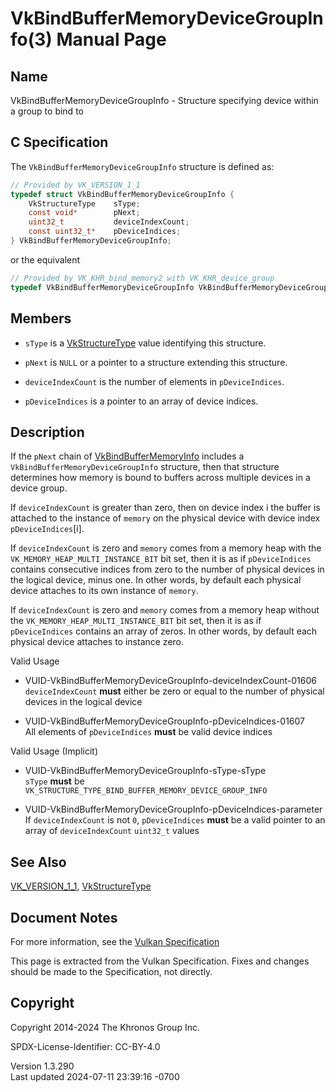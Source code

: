 # VkBindBufferMemoryDeviceGroupInfo(3) Manual Page

## Name

VkBindBufferMemoryDeviceGroupInfo - Structure specifying device within a
group to bind to



## <a href="#_c_specification" class="anchor"></a>C Specification

The `VkBindBufferMemoryDeviceGroupInfo` structure is defined as:

``` c
// Provided by VK_VERSION_1_1
typedef struct VkBindBufferMemoryDeviceGroupInfo {
    VkStructureType    sType;
    const void*        pNext;
    uint32_t           deviceIndexCount;
    const uint32_t*    pDeviceIndices;
} VkBindBufferMemoryDeviceGroupInfo;
```

or the equivalent

``` c
// Provided by VK_KHR_bind_memory2 with VK_KHR_device_group
typedef VkBindBufferMemoryDeviceGroupInfo VkBindBufferMemoryDeviceGroupInfoKHR;
```

## <a href="#_members" class="anchor"></a>Members

- `sType` is a [VkStructureType](https://registry.khronos.org/vulkan/specs/1.3-extensions/man/html/VkStructureType.html) value identifying
  this structure.

- `pNext` is `NULL` or a pointer to a structure extending this
  structure.

- `deviceIndexCount` is the number of elements in `pDeviceIndices`.

- `pDeviceIndices` is a pointer to an array of device indices.

## <a href="#_description" class="anchor"></a>Description

If the `pNext` chain of
[VkBindBufferMemoryInfo](https://registry.khronos.org/vulkan/specs/1.3-extensions/man/html/VkBindBufferMemoryInfo.html) includes a
`VkBindBufferMemoryDeviceGroupInfo` structure, then that structure
determines how memory is bound to buffers across multiple devices in a
device group.

If `deviceIndexCount` is greater than zero, then on device index i the
buffer is attached to the instance of `memory` on the physical device
with device index `pDeviceIndices`\[i\].

If `deviceIndexCount` is zero and `memory` comes from a memory heap with
the `VK_MEMORY_HEAP_MULTI_INSTANCE_BIT` bit set, then it is as if
`pDeviceIndices` contains consecutive indices from zero to the number of
physical devices in the logical device, minus one. In other words, by
default each physical device attaches to its own instance of `memory`.

If `deviceIndexCount` is zero and `memory` comes from a memory heap
without the `VK_MEMORY_HEAP_MULTI_INSTANCE_BIT` bit set, then it is as
if `pDeviceIndices` contains an array of zeros. In other words, by
default each physical device attaches to instance zero.

Valid Usage

- <a href="#VUID-VkBindBufferMemoryDeviceGroupInfo-deviceIndexCount-01606"
  id="VUID-VkBindBufferMemoryDeviceGroupInfo-deviceIndexCount-01606"></a>
  VUID-VkBindBufferMemoryDeviceGroupInfo-deviceIndexCount-01606  
  `deviceIndexCount` **must** either be zero or equal to the number of
  physical devices in the logical device

- <a href="#VUID-VkBindBufferMemoryDeviceGroupInfo-pDeviceIndices-01607"
  id="VUID-VkBindBufferMemoryDeviceGroupInfo-pDeviceIndices-01607"></a>
  VUID-VkBindBufferMemoryDeviceGroupInfo-pDeviceIndices-01607  
  All elements of `pDeviceIndices` **must** be valid device indices

Valid Usage (Implicit)

- <a href="#VUID-VkBindBufferMemoryDeviceGroupInfo-sType-sType"
  id="VUID-VkBindBufferMemoryDeviceGroupInfo-sType-sType"></a>
  VUID-VkBindBufferMemoryDeviceGroupInfo-sType-sType  
  `sType` **must** be
  `VK_STRUCTURE_TYPE_BIND_BUFFER_MEMORY_DEVICE_GROUP_INFO`

- <a
  href="#VUID-VkBindBufferMemoryDeviceGroupInfo-pDeviceIndices-parameter"
  id="VUID-VkBindBufferMemoryDeviceGroupInfo-pDeviceIndices-parameter"></a>
  VUID-VkBindBufferMemoryDeviceGroupInfo-pDeviceIndices-parameter  
  If `deviceIndexCount` is not `0`, `pDeviceIndices` **must** be a valid
  pointer to an array of `deviceIndexCount` `uint32_t` values

## <a href="#_see_also" class="anchor"></a>See Also

[VK_VERSION_1_1](https://registry.khronos.org/vulkan/specs/1.3-extensions/man/html/VK_VERSION_1_1.html),
[VkStructureType](https://registry.khronos.org/vulkan/specs/1.3-extensions/man/html/VkStructureType.html)

## <a href="#_document_notes" class="anchor"></a>Document Notes

For more information, see the <a
href="https://registry.khronos.org/vulkan/specs/1.3-extensions/html/vkspec.html#VkBindBufferMemoryDeviceGroupInfo"
target="_blank" rel="noopener">Vulkan Specification</a>

This page is extracted from the Vulkan Specification. Fixes and changes
should be made to the Specification, not directly.

## <a href="#_copyright" class="anchor"></a>Copyright

Copyright 2014-2024 The Khronos Group Inc.

SPDX-License-Identifier: CC-BY-4.0

Version 1.3.290  
Last updated 2024-07-11 23:39:16 -0700
